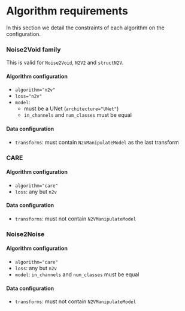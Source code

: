 # Algorithm requirements

In this section we detail the constraints of each algorithm on the configuration.

### Noise2Void family

This is valid for `Noise2Void`, `N2V2` and `structN2V`.

#### Algorithm configuration

- `algorithm="n2v"`
- `loss="n2v"`
- `model`: 
    - must be a UNet (`architecture="UNet"`)
    - `in_channels` and `num_classes` must be equal


#### Data configuration

- `transforms`: must contain `N2VManipulateModel` as the last transform


### CARE

#### Algorithm configuration

- `algorithm="care"`
- `loss`: any but `n2v`

#### Data configuration

- `transforms`: must not contain `N2VManipulateModel`


### Noise2Noise

#### Algorithm configuration

- `algorithm="care"`
- `loss`: any but `n2v`
- `model`: `in_channels` and `num_classes` must be equal

#### Data configuration

- `transforms`: must not contain `N2VManipulateModel`



